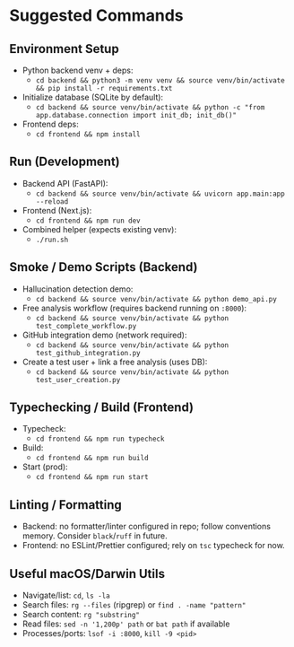 # Suggested Commands

## Environment Setup
- Python backend venv + deps:
  - `cd backend && python3 -m venv venv && source venv/bin/activate && pip install -r requirements.txt`
- Initialize database (SQLite by default):
  - `cd backend && source venv/bin/activate && python -c "from app.database.connection import init_db; init_db()"`
- Frontend deps:
  - `cd frontend && npm install`

## Run (Development)
- Backend API (FastAPI):
  - `cd backend && source venv/bin/activate && uvicorn app.main:app --reload`
- Frontend (Next.js):
  - `cd frontend && npm run dev`
- Combined helper (expects existing venv):
  - `./run.sh`

## Smoke / Demo Scripts (Backend)
- Hallucination detection demo:
  - `cd backend && source venv/bin/activate && python demo_api.py`
- Free analysis workflow (requires backend running on `:8000`):
  - `cd backend && source venv/bin/activate && python test_complete_workflow.py`
- GitHub integration demo (network required):
  - `cd backend && source venv/bin/activate && python test_github_integration.py`
- Create a test user + link a free analysis (uses DB):
  - `cd backend && source venv/bin/activate && python test_user_creation.py`

## Typechecking / Build (Frontend)
- Typecheck:
  - `cd frontend && npm run typecheck`
- Build:
  - `cd frontend && npm run build`
- Start (prod):
  - `cd frontend && npm run start`

## Linting / Formatting
- Backend: no formatter/linter configured in repo; follow conventions memory. Consider `black`/`ruff` in future.
- Frontend: no ESLint/Prettier configured; rely on `tsc` typecheck for now.

## Useful macOS/Darwin Utils
- Navigate/list: `cd`, `ls -la`
- Search files: `rg --files` (ripgrep) or `find . -name "pattern"`
- Search content: `rg "substring"`
- Read files: `sed -n '1,200p' path` or `bat path` if available
- Processes/ports: `lsof -i :8000`, `kill -9 <pid>`